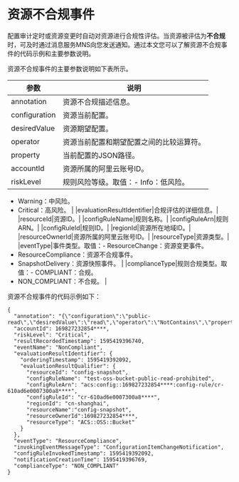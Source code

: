 # 资源不合规事件

配置审计定时或资源变更时自动对资源进行合规性评估。当资源被评估为**不合规**时，可及时通过消息服务MNS向您发送通知。通过本文您可以了解资源不合规事件的代码示例和主要参数说明。

资源不合规事件的主要参数说明如下表所示。

|参数|说明|
|--|--|
|annotation|资源不合规描述信息。|
|configuration|资源当前配置。|
|desiredValue|资源期望配置。|
|operator|资源当前配置和期望配置之间的比较运算符。|
|property|当前配置的JSON路径。|
|accountId|资源所属的阿里云账号ID。|
|riskLevel|规则风险等级。取值：-   Info：低风险。
-   Warning：中风险。
-   Critical：高风险。 |
|evaluationResultIdentifier|合规评估的详细信息。|
|resourceId|资源ID。|
|configRuleName|规则名称。|
|configRuleArn|规则ARN。|
|configRuleId|规则ID。|
|regionId|资源所在地域ID。|
|resourceOwnerId|资源所属的阿里云账号ID。|
|resourceType|资源类型。|
|eventType|事件类型。取值：-   ResourceChange：资源变更事件。
-   ResourceCompliance：资源不合规事件。
-   SnapshotDelivery：资源快照事件。 |
|complianceType|规则合规类型。取值：-   COMPLIANT：合规。
-   NON\_COMPLIANT：不合规。 |

资源不合规事件的代码示例如下：

```
{
  "annotation": "{\"configuration\":\"public-read\",\"desiredValue\":\"read\",\"operator\":\"NotContains\",\"property\":\"$.AccessControlList.Grant\"}",
  "accountId": 169827232854****,
  "riskLevel": "Critical",
  "resultRecordedTimestamp": 1595419396740,
  "eventName": "NonCompliant",
  "evaluationResultIdentifier": {
    "orderingTimestamp": 1595419392092,
    "evaluationResultQualifier": {
      "resourceId": "config-snapshot",
      "configRuleName": "test-oss-bucket-public-read-prohibited",
      "configRuleArn": "acs:config::169827232854****:config-rule/cr-610ad6e0007300a8****",
      "configRuleId": "cr-610ad6e0007300a8****",
      "regionId": "cn-shanghai",
      "resourceName":"config-snapshot",
      "resourceOwnerId":169827232854****,
      "resourceType": "ACS::OSS::Bucket"
    }
  },
  "eventType": "ResourceCompliance",
  "invokingEventMessageType": "ConfigurationItemChangeNotification",
  "configRuleInvokedTimestamp": 1595419392092,
  "notificationCreationTime": 1595419396769,
  "complianceType": "NON_COMPLIANT"
}
```

